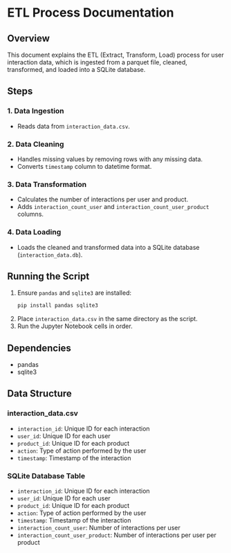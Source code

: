 # ETL Process Documentation

## Overview
This document explains the ETL (Extract, Transform, Load) process for user interaction data, which is ingested from a parquet file, cleaned, transformed, and loaded into a SQLite database.

## Steps

### 1. Data Ingestion
- Reads data from `interaction_data.csv`.

### 2. Data Cleaning
- Handles missing values by removing rows with any missing data.
- Converts `timestamp` column to datetime format.

### 3. Data Transformation
- Calculates the number of interactions per user and product.
- Adds `interaction_count_user` and `interaction_count_user_product` columns.

### 4. Data Loading
- Loads the cleaned and transformed data into a SQLite database (`interaction_data.db`).

## Running the Script
1. Ensure `pandas` and `sqlite3` are installed:
    ```sh
    pip install pandas sqlite3
    ```
2. Place `interaction_data.csv` in the same directory as the script.
3. Run the Jupyter Notebook cells in order.

## Dependencies
- pandas
- sqlite3

## Data Structure

### interaction_data.csv
- `interaction_id`: Unique ID for each interaction
- `user_id`: Unique ID for each user
- `product_id`: Unique ID for each product
- `action`: Type of action performed by the user
- `timestamp`: Timestamp of the interaction

### SQLite Database Table
- `interaction_id`: Unique ID for each interaction
- `user_id`: Unique ID for each user
- `product_id`: Unique ID for each product
- `action`: Type of action performed by the user
- `timestamp`: Timestamp of the interaction
- `interaction_count_user`: Number of interactions per user
- `interaction_count_user_product`: Number of interactions per user per product
